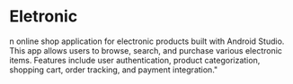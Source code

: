 # Eletronic
n online shop application for electronic products built with Android Studio. This app allows users to browse, search, and purchase various electronic items. Features include user authentication, product categorization, shopping cart, order tracking, and payment integration."
